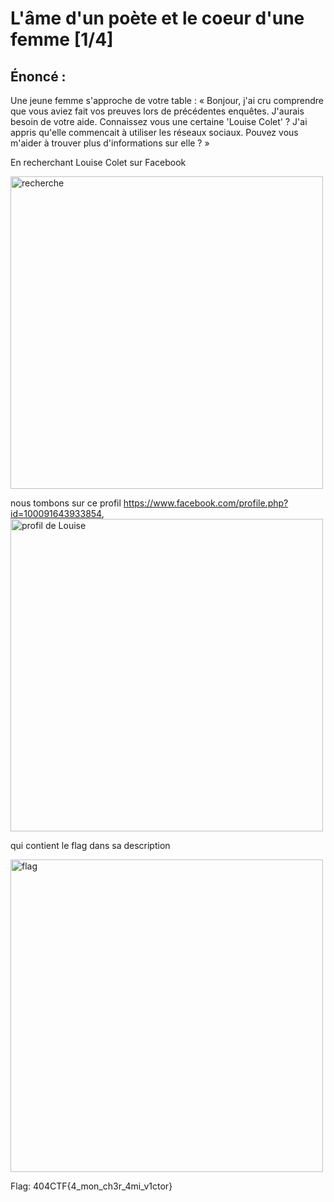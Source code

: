# L'âme d'un poète et le coeur d'une femme [1/4]

## Énoncé :

Une jeune femme s'approche de votre table : « Bonjour, j'ai cru comprendre que vous aviez fait vos preuves lors de précédentes enquêtes. J'aurais besoin de votre aide. Connaissez vous une certaine 'Louise Colet' ? J'ai appris qu'elle commencait à utiliser les réseaux sociaux. Pouvez vous m'aider à trouver plus d'informations sur elle ? »

En recherchant Louise Colet sur Facebook

<img alt="recherche" src="search.jpg" width=500>

nous tombons sur ce profil https://www.facebook.com/profile.php?id=100091643933854,
<img alt="profil de Louise" src="louise.jpg" width=500>

qui contient le flag dans sa description

<img alt="flag" src="flag.jpg" width=500>

Flag: 404CTF{4_mon_ch3r_4mi_v1ctor}
